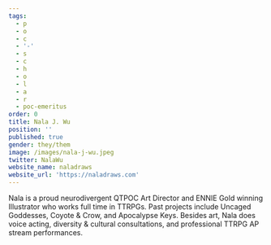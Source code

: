 ```yaml
---
tags:
  - p
  - o
  - c
  - '-'
  - s
  - c
  - h
  - o
  - l
  - a
  - r
  - poc-emeritus
order: 0
title: Nala J. Wu
position: ''
published: true
gender: they/them
image: /images/nala-j-wu.jpeg
twitter: NalaWu
website_name: naladraws
website_url: 'https://naladraws.com'
---
```


Nala is a proud neurodivergent QTPOC Art Director and ENNIE Gold winning Illustrator who works full time in TTRPGs. Past projects include Uncaged Goddesses, Coyote & Crow, and Apocalypse Keys. Besides art, Nala does voice acting, diversity & cultural consultations, and professional TTRPG AP stream performances.
